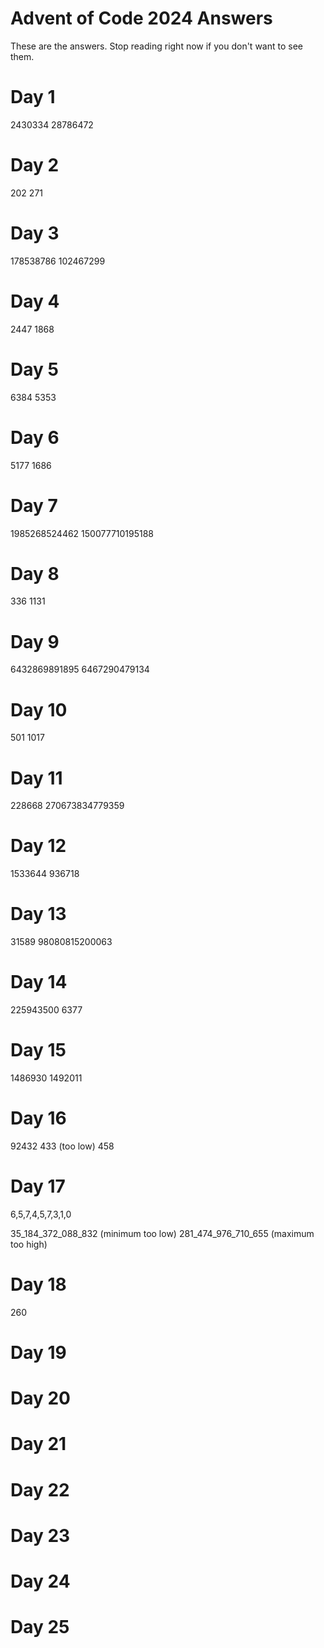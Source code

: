 # Advent of Code 2024 Answers

These are the answers. Stop reading right now if you don't want to see them.

# Day 1
2430334
28786472

# Day 2
202
271

# Day 3
178538786
102467299

# Day 4
2447
1868

# Day 5
6384
5353

# Day 6
5177
1686

# Day 7
1985268524462
150077710195188

# Day 8
336
1131

# Day 9
6432869891895
6467290479134

# Day 10
501
1017

# Day 11
228668
270673834779359

# Day 12
1533644
936718

# Day 13
31589
98080815200063

# Day 14
225943500
6377

# Day 15
1486930
1492011

# Day 16
92432
433 (too low)
458

# Day 17
6,5,7,4,5,7,3,1,0

 35_184_372_088_832 (minimum too low)
281_474_976_710_655 (maximum too high)

# Day 18
260

# Day 19


# Day 20


# Day 21


# Day 22


# Day 23


# Day 24


# Day 25